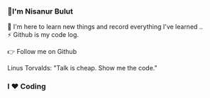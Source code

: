 ### 👋I'm Nisanur Bulut      <br>
🌱 I'm here to learn new things and record everything I've learned .. <br>
⚡  Github is my code log.

👉 Follow me on Github 

Linus Torvalds: "Talk is cheap. Show me the code."

### I ❤️ Coding
<!--
**NisanurBulut/NisanurBulut** is a ✨ _special_ ✨ repository because its `README.md` (this file) appears on your GitHub profile.

Here are some ideas to get you started:

- 🔭 I’m currently working on ...
- 🌱 I’m currently learning ...
- 👯 I’m looking to collaborate on ...
- 🤔 I’m looking for help with ...
- 💬 Ask me about ...
- 📫 How to reach me: ...
- 😄 Pronouns: ...
- ⚡ Fun fact: ...
-->
